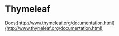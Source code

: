 # Thymeleaf

Docs:[http://www.thymeleaf.org/documentation.html](http://www.thymeleaf.org/documentation.html)

